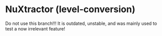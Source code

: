 # NuXtractor (level-conversion)

Do not use this branch!!! It is outdated, unstable, and was mainly used to test a now irrelevant feature!